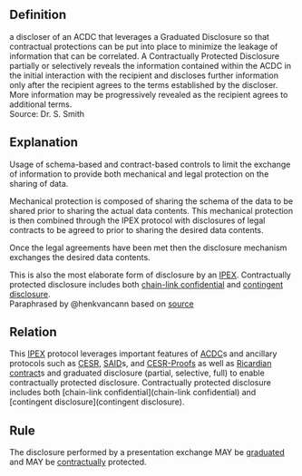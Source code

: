 ## Definition
a discloser of an ACDC that leverages a Graduated Disclosure so that contractual protections can be put into place to minimize the leakage of information that can be correlated. A Contractually Protected Disclosure partially or selectively reveals the information contained within the ACDC in the initial interaction with the recipient and discloses further information only after the recipient agrees to the terms established by the discloser. More information may be progressively revealed as the recipient agrees to additional terms.  
Source: Dr. S. Smith

## Explanation
Usage of schema-based and contract-based controls to limit the exchange of information to provide both mechanical and legal protection on the sharing of data. 

Mechanical protection is composed of sharing the schema of the data to be shared prior to sharing the actual data contents. This mechanical protection is then combined through the IPEX protocol with disclosures of legal contracts to be agreed to prior to sharing the desired data contents.

Once the legal agreements have been met then the disclosure mechanism exchanges the desired data contents.

This is also the most elaborate form of disclosure by an [IPEX](IPEX). Contractually protected disclosure includes both [chain-link confidential](chain-link-confidentiality) and [contingent disclosure](contingent-disclosure).  
Paraphrased by @henkvancann based on [source](https://github.com/WebOfTrust/ietf-ipex/blob/main/draft-ssmith-ipex.md#discussion)

## Relation
This [IPEX](IPEX) protocol leverages important features of [ACDC](ACDC)s and ancillary protocols such as [CESR](CESR), [SAID](SAID)s, and [CESR-Proofs](cesr-proof-signatures) as well as [Ricardian contract](ricardian-contract)s and graduated disclosure (partial, selective, full) to enable contractually protected disclosure. Contractually protected disclosure includes both [chain-link confidential](chain-link confidential) and [contingent disclosure](contingent disclosure).

## Rule
The disclosure performed by a presentation exchange MAY be [graduated](graduated-disclosure) and MAY be [contractually](contractually-protected-disclosure) protected.